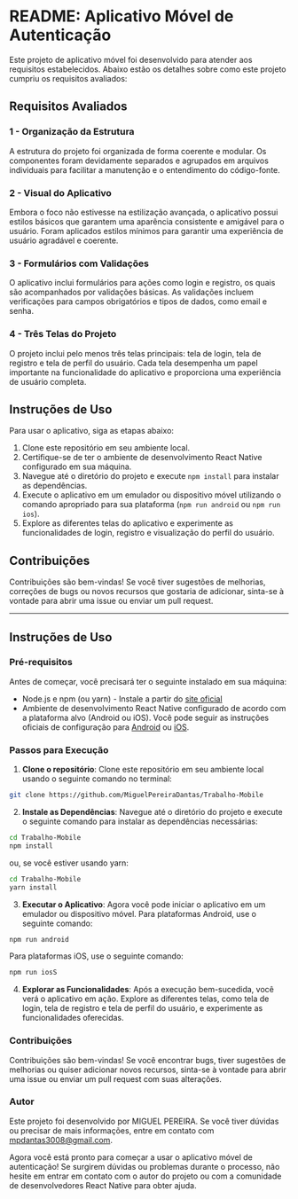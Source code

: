 # README: Aplicativo Móvel de Autenticação

Este projeto de aplicativo móvel foi desenvolvido para atender aos requisitos estabelecidos. Abaixo estão os detalhes sobre como este projeto cumpriu os requisitos avaliados:

## Requisitos Avaliados

### 1 - Organização da Estrutura
A estrutura do projeto foi organizada de forma coerente e modular. Os componentes foram devidamente separados e agrupados em arquivos individuais para facilitar a manutenção e o entendimento do código-fonte.

### 2 - Visual do Aplicativo
Embora o foco não estivesse na estilização avançada, o aplicativo possui estilos básicos que garantem uma aparência consistente e amigável para o usuário. Foram aplicados estilos mínimos para garantir uma experiência de usuário agradável e coerente.

### 3 - Formulários com Validações
O aplicativo inclui formulários para ações como login e registro, os quais são acompanhados por validações básicas. As validações incluem verificações para campos obrigatórios e tipos de dados, como email e senha.

### 4 - Três Telas do Projeto
O projeto inclui pelo menos três telas principais: tela de login, tela de registro e tela de perfil do usuário. Cada tela desempenha um papel importante na funcionalidade do aplicativo e proporciona uma experiência de usuário completa.

## Instruções de Uso
Para usar o aplicativo, siga as etapas abaixo:

1. Clone este repositório em seu ambiente local.
2. Certifique-se de ter o ambiente de desenvolvimento React Native configurado em sua máquina.
3. Navegue até o diretório do projeto e execute `npm install` para instalar as dependências.
4. Execute o aplicativo em um emulador ou dispositivo móvel utilizando o comando apropriado para sua plataforma (`npm run android` ou `npm run ios`).
5. Explore as diferentes telas do aplicativo e experimente as funcionalidades de login, registro e visualização do perfil do usuário.

## Contribuições
Contribuições são bem-vindas! Se você tiver sugestões de melhorias, correções de bugs ou novos recursos que gostaria de adicionar, sinta-se à vontade para abrir uma issue ou enviar um pull request.

---

## Instruções de Uso

### Pré-requisitos

Antes de começar, você precisará ter o seguinte instalado em sua máquina:

- Node.js e npm (ou yarn) - Instale a partir do [site oficial](https://nodejs.org/)
- Ambiente de desenvolvimento React Native configurado de acordo com a plataforma alvo (Android ou iOS). Você pode seguir as instruções oficiais de configuração para [Android](https://reactnative.dev/docs/environment-setup) ou [iOS](https://reactnative.dev/docs/environment-setup).

### Passos para Execução

1. **Clone o repositório**: Clone este repositório em seu ambiente local usando o seguinte comando no terminal:
```bash
git clone https://github.com/MiguelPereiraDantas/Trabalho-Mobile
```

2. **Instale as Dependências**: Navegue até o diretório do projeto e execute o seguinte comando para instalar as dependências necessárias:

```bash
cd Trabalho-Mobile
npm install
```

ou, se você estiver usando yarn:

```bash
cd Trabalho-Mobile
yarn install
```

3. **Executar o Aplicativo**: Agora você pode iniciar o aplicativo em um emulador ou dispositivo móvel. Para plataformas Android, use o seguinte comando:

```bash
npm run android
```

Para plataformas iOS, use o seguinte comando:

```bash
npm run iosS
```

4. **Explorar as Funcionalidades**: Após a execução bem-sucedida, você verá o aplicativo em ação. Explore as diferentes telas, como tela de login, tela de registro e tela de perfil do usuário, e experimente as funcionalidades oferecidas.

### Contribuições

Contribuições são bem-vindas! Se você encontrar bugs, tiver sugestões de melhorias ou quiser adicionar novos recursos, sinta-se à vontade para abrir uma issue ou enviar um pull request com suas alterações.

### Autor

Este projeto foi desenvolvido por MIGUEL PEREIRA. Se você tiver dúvidas ou precisar de mais informações, entre em contato com mpdantas3008@gmail.com.

Agora você está pronto para começar a usar o aplicativo móvel de autenticação! Se surgirem dúvidas ou problemas durante o processo, não hesite em entrar em contato com o autor do projeto ou com a comunidade de desenvolvedores React Native para obter ajuda.
